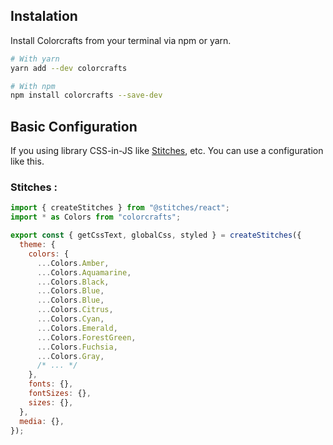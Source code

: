 ## Instalation

Install Colorcrafts from your terminal via npm or yarn.

```bash
# With yarn
yarn add --dev colorcrafts

# With npm
npm install colorcrafts --save-dev
```

## Basic Configuration

If you using library CSS-in-JS like <a href="https://stitches.dev/" target="_blank">Stitches</a>, etc. You can use a configuration like this.

### Stitches :

```javascript
import { createStitches } from "@stitches/react";
import * as Colors from "colorcrafts";

export const { getCssText, globalCss, styled } = createStitches({
  theme: {
    colors: {
      ...Colors.Amber,
      ...Colors.Aquamarine,
      ...Colors.Black,
      ...Colors.Blue,
      ...Colors.Blue,
      ...Colors.Citrus,
      ...Colors.Cyan,
      ...Colors.Emerald,
      ...Colors.ForestGreen,
      ...Colors.Fuchsia,
      ...Colors.Gray,
      /* ... */
    },
    fonts: {},
    fontSizes: {},
    sizes: {},
  },
  media: {},
});
```
